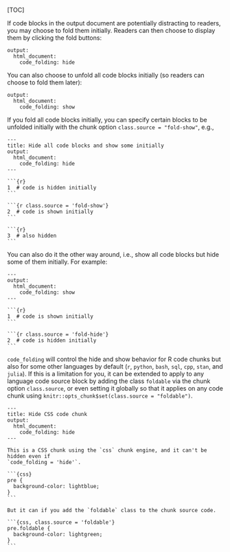 [TOC]

If code blocks in the output document are potentially distracting to readers, you may choose to fold them initially. Readers can then choose to display them by clicking the fold buttons:

    output:
      html_document:
        code_folding: hide

You can also choose to unfold all code blocks initially (so readers can choose to fold them later):

    output:
      html_document:
        code_folding: show

If you fold all code blocks initially, you can specify certain blocks to be unfolded initially with the chunk option `class.source = "fold-show"`, e.g.,

    ---
    title: Hide all code blocks and show some initially
    output:
      html_document:
        code_folding: hide
    ---
    
    ```{r}
    1  # code is hidden initially
    ```
    
    ```{r class.source = 'fold-show'}
    2  # code is shown initially
    ```
    
    ```{r}
    3  # also hidden
    ```

You can also do it the other way around, i.e., show all code blocks but hide some of them initially. For example:

    ---
    output:
      html_document:
        code_folding: show
    ---
    
    ```{r}
    1  # code is shown initially
    ```
    
    ```{r class.source = 'fold-hide'}
    2  # code is hidden initially
    ```

`code_folding` will control the hide and show behavior for R code chunks but also for some other languages by default (`r`, `python`, `bash`, `sql`, `cpp`, `stan`, and `julia`). If this is a limitation for you, it can be extended to apply to any language code source block by adding the class `foldable` via the chunk option `class.source`, or even setting it globally so that it applies on any code chunk using `knitr::opts_chunk$set(class.source = "foldable")`.

    ---
    title: Hide CSS code chunk
    output: 
      html_document:
        code_folding: hide
    ---
    
    This is a CSS chunk using the `css` chunk engine, and it can't be hidden even if
    `code_folding = 'hide'`.
    
    ```{css}
    pre {
      background-color: lightblue;
    }
    ```
    
    But it can if you add the `foldable` class to the chunk source code. 
    
    ```{css, class.source = 'foldable'}
    pre.foldable {
      background-color: lightgreen;
    }
    ```
